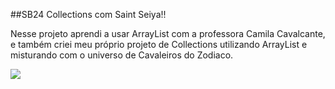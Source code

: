 ##SB24 Collections com Saint Seiya!!
<p>Nesse projeto aprendi a usar ArrayList com a professora Camila Cavalcante, e também criei meu próprio projeto de Collections utilizando ArrayList e misturando com o universo de Cavaleiros do Zodiaco.</p>
<span align="center">
  <img src="https://private-user-images.githubusercontent.com/100219854/326483863-a4d6b108-e748-4d7e-9698-c2a69712f3ed.png)">
</span>
